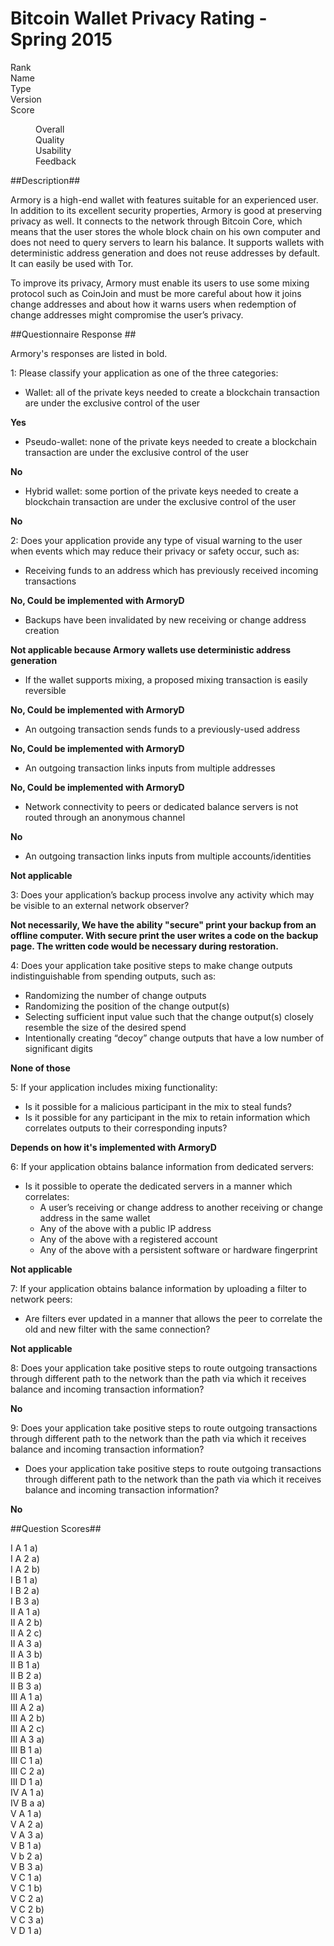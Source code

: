 Bitcoin Wallet Privacy Rating - Spring 2015
============================================

<dl>
    <dt>Rank</dt>
    <dd></dd>
    <dt>Name</dt>
    <dd></dd>
    <dt>Type</dt>
    <dd></dd>
    <dt>Version</dt>
    <dd></dd>
    <dt>Score</dt>
    <dd>
        <dl>
            <dt>Overall</dt>
            <dd></dd>
            <dt>Quality</dt>
            <dd></dd>
            <dt>Usability</dt>
            <dd></dd>
            <dt>Feedback</dt>
            <dd></dd>
        </dl>
    </dd>
</dl>

##Description##

Armory is a high-end wallet with features suitable for an experienced user. In addition to its excellent security properties, Armory is good at preserving privacy as well. It connects to the network through Bitcoin Core, which means that the user stores the whole block chain on his own computer and does not need to query servers to learn his balance. It supports wallets with deterministic address generation and does not reuse addresses by default. It can easily be used with Tor. 

To improve its privacy, Armory must enable its users to use some mixing protocol such as CoinJoin and must be more careful about how it joins change addresses and about how it warns users when redemption of change addresses might compromise the user’s privacy. 

##Questionnaire Response ##

Armory's responses are listed in bold.

1: Please classify your application as one of the three categories:
  * Wallet: all of the private keys needed to create a blockchain transaction are under the exclusive control of the user

**Yes**
  
  * Pseudo-wallet: none of the private keys needed to create a blockchain transaction are under the exclusive control of the user

**No**
  
  * Hybrid wallet: some portion of the private keys needed to create a blockchain transaction are under the exclusive control of the user

**No**

2: Does your application provide any type of visual warning to the user when events which may reduce their privacy or safety occur, such as:
  * Receiving funds to an address which has previously received incoming transactions

**No, Could be implemented with ArmoryD**
  
  * Backups have been invalidated by new receiving or change address creation
  
**Not applicable because Armory wallets use deterministic address generation**  
  
  * If the wallet supports mixing, a proposed mixing transaction is easily reversible
  
**No, Could be implemented with ArmoryD**
  
  * An outgoing transaction sends funds to a previously-used address
  
**No, Could be implemented with ArmoryD**
  
  * An outgoing transaction links inputs from multiple addresses
  
**No, Could be implemented with ArmoryD**
  
  * Network connectivity to peers or dedicated balance servers is not routed through an anonymous channel
  
**No**
  
  * An outgoing transaction links inputs from multiple accounts/identities

**Not applicable**
  
3: Does your application’s backup process involve any activity which may be visible to an external network observer?

**Not necessarily, We have the ability "secure" print your backup from an offline computer. With secure print the user writes a code on the backup page. The written code would be necessary during restoration.**

4: Does your application take positive steps to make change outputs indistinguishable from spending outputs, such as:
  * Randomizing the number of change outputs
  * Randomizing the position of the change output(s)
  * Selecting sufficient input value such that the change output(s) closely resemble the size of the desired spend
  * Intentionally creating “decoy” change outputs that have a low number of significant digits

**None of those**  

5: If your application includes mixing functionality:

  * Is it possible for a malicious participant in the mix to steal funds?
  * Is it possible for any participant in the mix to retain information which correlates outputs to their corresponding inputs?

**Depends on how it's implemented with ArmoryD**

6: If your application obtains balance information from dedicated servers:
  * Is it possible to operate the dedicated servers in a manner which correlates:
    * A user’s receiving or change address to another receiving or change address in the same wallet
    * Any of the above with a public IP address
    * Any of the above with a registered account 
    * Any of the above with a persistent software or hardware fingerprint
    
**Not applicable**
    
7: If your application obtains balance information by uploading a filter to network peers:
  * Are filters ever updated in a manner that allows the peer to correlate the old and new filter with the same connection?
  
**Not applicable**

8: Does your application take positive steps to route outgoing transactions through different path to the network than the path via which it receives balance and incoming transaction information?

**No**

9: Does your application take positive steps to route outgoing transactions through different path to the network than the path via which it receives balance and incoming transaction information?
  * Does your application take positive steps to route outgoing transactions through different path to the network than the path via which it receives balance and incoming transaction information?
  
**No**

##Question Scores##

<dl>
    <dt>I A 1 a)</dt>
    <dd></dd>
    <dt>I A 2 a)</dt>
    <dd></dd>
    <dt>I A 2 b)</dt>
    <dd></dd>
    <dt>I B 1 a)</dt>
    <dd></dd>
    <dt>I B 2 a)</dt>
    <dd></dd>
    <dt>I B 3 a)</dt>
    <dd></dd>
    <dt>II A 1 a)</dt>
    <dd></dd>
    <dt>II A 2 b)</dt>
    <dd></dd>
    <dt>II A 2 c)</dt>
    <dd></dd>
    <dt>II A 3 a)</dt>
    <dd></dd>
    <dt>II A 3 b)</dt>
    <dd></dd>
    <dt>II B 1 a)</dt>
    <dd></dd>
    <dt>II B 2 a)</dt>
    <dd></dd>
    <dt>II B 3 a)</dt>
    <dd></dd>
    <dt>III A 1 a)</dt>
    <dd></dd>
    <dt>III A 2 a)</dt>
    <dd></dd>
    <dt>III A 2 b)</dt>
    <dd></dd>
    <dt>III A 2 c)</dt>
    <dd></dd>
    <dt>III A 3 a)</dt>
    <dd></dd>
    <dt>III B 1 a)</dt>
    <dd></dd>
    <dt>III C 1 a)</dt>
    <dd></dd>
    <dt>III C 2 a)</dt>
    <dd></dd>
    <dt>III D 1 a)</dt>
    <dd></dd>
    <dt>IV A 1 a)</dt>
    <dd></dd>
    <dt>IV B a a)</dt>
    <dd></dd>
    <dt>V A 1 a)</dt>
    <dd></dd>
    <dt>V A 2 a)</dt>
    <dd></dd>
    <dt>V A 3 a)</dt>
    <dd></dd>
    <dt>V B 1 a)</dt>
    <dd></dd>
    <dt>V b 2 a)</dt>
    <dd></dd>
    <dt>V B 3 a)</dt>
    <dd></dd>
    <dt>V C 1 a)</dt>
    <dd></dd>
    <dt>V C 1 b)</dt>
    <dd></dd>
    <dt>V C 2 a)</dt>
    <dd></dd>
    <dt>V C 2 b)</dt>
    <dd></dd>
    <dt>V C 3 a)</dt>
    <dd></dd>
    <dt>V D 1 a)</dt>
    <dd></dd>
</dl>

